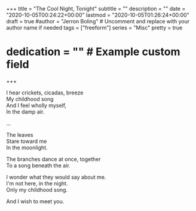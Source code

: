 +++
title = "The Cool Night, Tonight"
subtitle = ""
description = ""
date = "2020-10-05T00:24:22+00:00"
lastmod = "2020-10-05T01:26:24+00:00"
draft = true
#author = "Jerron Boling" # Uncomment and replace with your author name if needed
tags = ["freeform"]
series = "Misc"
pretty = true
# dedication = "" # Example custom field
+++

I hear crickets, cicadas, breeze  
My childhood song  
And I feel wholly myself,  
In the damp air. 

...

The leaves  
Stare toward me  
In the moonlight.

The branches dance at once, together  
To a song beneath the air.

I wonder what they would say about me.  
I'm not here, in the night.   
Only my childhood song.

And I wish to meet you. 


